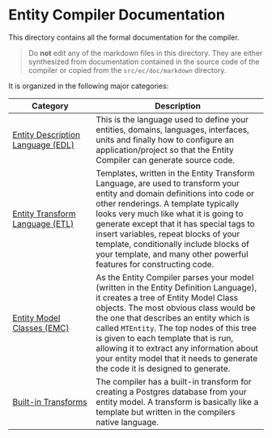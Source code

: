 # Entity Compiler Documentation

This directory contains all the formal documentation for the compiler.

> Do **not** edit any of the markdown files in this directory. They are either synthesized from documentation 
> contained in the source code of the compiler or copied from the `src/ec/doc/markdown` directory.

It is organized in the following major categories:

|         Category         | Description |
|-------------------------------------------------|---|
| [Entity Description Language (EDL)](edl/EDL.md) | This is the language used to define your entities, domains, languages, interfaces, units and finally how to configure an application/project so that the Entity Compiler can generate source code. |
| [Entity Transform Language (ETL)](etl/ETL.md)   | Templates, written in the Entity Transform Language, are used to transform your entity and domain definitions into code or other renderings. A template typically looks very much like what it is going to generate except that it has special tags to insert variables, repeat blocks of your template, conditionally include blocks of your template, and many other powerful features for constructing code. |
| [Entity Model Classes (EMC)](emc/EMC.md)        | As the Entity Compiler parses your model (written in the Entity Definition Language), it creates a tree of Entity Model Class objects. The most obvious class would be the one that describes an entity which is called `MTEntity`.  The top nodes of this tree is given to each template that is run, allowing it to extract any information about your entity model that it needs to generate the code it is designed to generate. |
| [Built-in Transforms](Transforms.md)            | The compiler has a built-in transform for creating a Postgres database from your entity model. A transform is basically like a template but written in the compilers native language.|
